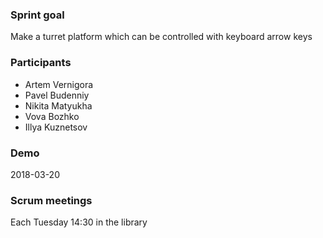 ### Sprint goal

Make a turret platform which can be controlled with keyboard arrow keys

### Participants

* Artem Vernigora
* Pavel Budenniy
* Nikita Matyukha
* Vova Bozhko
* Illya Kuznetsov

### Demo

2018-03-20

### Scrum meetings

Each Tuesday 14:30 in the library
